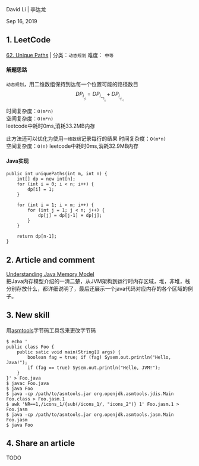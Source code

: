 David Li | 李达龙

Sep 16, 2019

## 1. LeetCode

[62. Unique Paths](https://leetcode-cn.com/problems/unique-paths/) | 分类：`动态规划`   难度： `中等`

#### 解题思路
`动态规划`，用二维数组保持到达每一个位置可能的路径数目  
$$DP_i_,_j=DP_i_-_1_,_j+DP_i_,_j_-_1$$
  
时间复杂度：`O(m*n)`  
空间复杂度：`O(m*n)`  
leetcode中耗时0ms,消耗33.2MB内存

此方法还可以优化为使用`一维数组`记录每行的结果
时间复杂度：`O(m*n)`  
空间复杂度：`O(n)`
leetcode中耗时0ms,消耗32.9MB内存  

#### Java实现
```
public int uniquePaths(int m, int n) {
    int[] dp = new int[n];
    for (int i = 0; i < n; i++) {
        dp[i] = 1;
    }

    for (int i = 1; i < m; i++) {
        for (int j = 1; j < n; j++) {
            dp[j] = dp[j-1] + dp[j];
        }
    }

    return dp[n-1];
}
```

## 2. Article and comment  
[Understanding Java Memory Model](https://medium.com/platform-engineer/understanding-java-memory-model-1d0863f6d973)  
把Java内存模型介绍的一清二楚，从JVM架构到运行时内存区域，堆，非堆，栈分别存放什么，都详细说明了，最后还展示一个java代码对应内存的各个区域的例子。

## 3. New skill
用[asmtools](https://wiki.openjdk.java.net/display/CodeTools/asmtools)字节码工具包来更改字节码
```
$ echo '
public class Foo {
    public satic void main(String[] args) { 
        boolean fag = true; if (fag) Sysem.out.println("Hello, Java!"); 
        if (fag == true) Sysem.out.println("Hello, JVM!"); 
    }
}' > Foo.java
$ javac Foo.java
$ java Foo
$ java -cp /path/to/asmtools.jar org.openjdk.asmtools.jdis.Main Foo.class > Foo.jasm.1
$ awk 'NR==1,/icons_1/{sub(/icons_1/, "icons_2")} 1' Foo.jasm.1 > Foo.jasm
$ java -cp /path/to/asmtools.jar org.openjdk.asmtools.jasm.Main Foo.jasm
$ java Foo
```
## 4. Share an article
TODO
